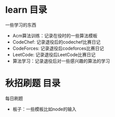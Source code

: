 # learn 目录
一些学习的东西
* Acm算法训练：记录在役时的一些算法模板
* CodeChef: 记录退役后的codechef比赛日记
* CodeForces: 记录退役后codeforces比赛日记 
* LeetCode: 记录退役后LeetCode比赛日记
* 算法学习：记录退役后对一些感兴趣的算法的学习


# 秋招刷题 目录
每日刷题
* 板子：一些模板比如node的输入





